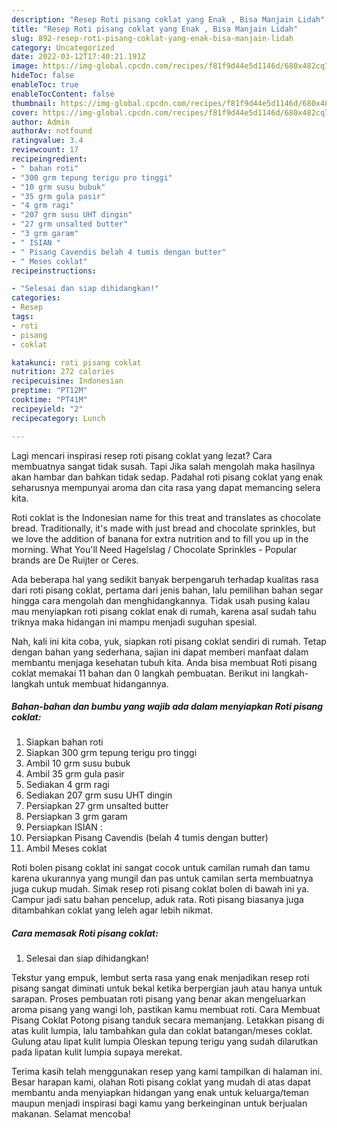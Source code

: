 ```yaml
---
description: "Resep Roti pisang coklat yang Enak , Bisa Manjain Lidah"
title: "Resep Roti pisang coklat yang Enak , Bisa Manjain Lidah"
slug: 892-resep-roti-pisang-coklat-yang-enak-bisa-manjain-lidah
category: Uncategorized
date: 2022-03-12T17:40:21.191Z
image: https://img-global.cpcdn.com/recipes/f81f9d44e5d1146d/680x482cq70/roti-pisang-coklat-foto-resep-utama.jpg
hideToc: false
enableToc: true
enableTocContent: false
thumbnail: https://img-global.cpcdn.com/recipes/f81f9d44e5d1146d/680x482cq70/roti-pisang-coklat-foto-resep-utama.jpg
cover: https://img-global.cpcdn.com/recipes/f81f9d44e5d1146d/680x482cq70/roti-pisang-coklat-foto-resep-utama.jpg
author: Admin
authorAv: notfound
ratingvalue: 3.4
reviewcount: 17
recipeingredient:
- " bahan roti"
- "300 grm tepung terigu pro tinggi"
- "10 grm susu bubuk"
- "35 grm gula pasir"
- "4 grm ragi"
- "207 grm susu UHT dingin"
- "27 grm unsalted butter"
- "3 grm garam"
- " ISIAN "
- " Pisang Cavendis belah 4 tumis dengan butter"
- " Meses coklat"
recipeinstructions:

- "Selesai dan siap dihidangkan!"
categories:
- Resep
tags:
- roti
- pisang
- coklat

katakunci: roti pisang coklat 
nutrition: 272 calories
recipecuisine: Indonesian
preptime: "PT12M"
cooktime: "PT41M"
recipeyield: "2"
recipecategory: Lunch

---
```



Lagi mencari inspirasi resep roti pisang coklat yang lezat? Cara membuatnya sangat tidak susah. Tapi Jika salah mengolah maka hasilnya akan hambar dan bahkan tidak sedap. Padahal roti pisang coklat yang enak seharusnya mempunyai aroma dan cita rasa yang dapat memancing selera kita.


Roti coklat is the Indonesian name for this treat and translates as chocolate bread. Traditionally, it&#39;s made with just bread and chocolate sprinkles, but we love the addition of banana for extra nutrition and to fill you up in the morning. What You&#39;ll Need Hagelslag / Chocolate Sprinkles - Popular brands are De Ruijter or Ceres.

Ada beberapa hal yang sedikit banyak berpengaruh terhadap kualitas rasa dari roti pisang coklat, pertama dari jenis bahan, lalu pemilihan bahan segar hingga cara mengolah dan menghidangkannya. Tidak usah pusing kalau mau menyiapkan roti pisang coklat enak di rumah, karena asal sudah tahu triknya maka hidangan ini mampu menjadi suguhan spesial.


Nah, kali ini kita coba, yuk, siapkan roti pisang coklat sendiri di rumah. Tetap dengan bahan yang sederhana, sajian ini dapat memberi manfaat dalam membantu menjaga kesehatan tubuh kita. Anda bisa membuat Roti pisang coklat memakai 11 bahan dan 0 langkah pembuatan. Berikut ini langkah-langkah untuk membuat hidangannya.

<!--inarticleads1-->

##### Bahan-bahan dan bumbu yang wajib ada dalam menyiapkan Roti pisang coklat:

1. Siapkan  bahan roti
1. Siapkan 300 grm tepung terigu pro tinggi
1. Ambil 10 grm susu bubuk
1. Ambil 35 grm gula pasir
1. Sediakan 4 grm ragi
1. Sediakan 207 grm susu UHT dingin
1. Persiapkan 27 grm unsalted butter
1. Persiapkan 3 grm garam
1. Persiapkan  ISIAN :
1. Persiapkan  Pisang Cavendis (belah 4 tumis dengan butter)
1. Ambil  Meses coklat


Roti bolen pisang coklat ini sangat cocok untuk camilan rumah dan tamu karena ukurannya yang mungil dan pas untuk camilan serta membuatnya juga cukup mudah. Simak resep roti pisang coklat bolen di bawah ini ya. Campur jadi satu bahan pencelup, aduk rata. Roti pisang biasanya juga ditambahkan coklat yang leleh agar lebih nikmat. 

<!--inarticleads2-->

##### Cara memasak Roti pisang coklat:


1. Selesai dan siap dihidangkan!

Tekstur yang empuk, lembut serta rasa yang enak menjadikan resep roti pisang sangat diminati untuk bekal ketika berpergian jauh atau hanya untuk sarapan. Proses pembuatan roti pisang yang benar akan mengeluarkan aroma pisang yang wangi loh, pastikan kamu membuat roti. Cara Membuat Pisang Coklat Potong pisang tanduk secara memanjang. Letakkan pisang di atas kulit lumpia, lalu tambahkan gula dan coklat batangan/meses coklat. Gulung atau lipat kulit lumpia Oleskan tepung terigu yang sudah dilarutkan pada lipatan kulit lumpia supaya merekat. 

Terima kasih telah menggunakan resep yang kami tampilkan di halaman ini. Besar harapan kami, olahan Roti pisang coklat yang mudah di atas dapat membantu anda menyiapkan hidangan yang enak untuk keluarga/teman maupun menjadi inspirasi bagi kamu yang berkeinginan untuk berjualan makanan. Selamat mencoba!
